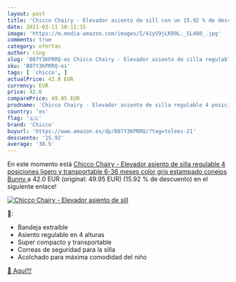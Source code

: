 ```yaml
---
layout: post
title: 'Chicco Chairy - Elevador asiento de sill con un 15.92 % de descuento'
date: 2021-03-11 10:11:15
image: 'https://m.media-amazon.com/images/I/41yS9jLK99L._SL400_.jpg'
comments: true
category: ofertas
author: ring
slug: 'B07Y3KPRRQ-es Chicco Chairy - Elevador asiento de silla regulable 4...'
sku: 'B07Y3KPRRQ-es'
tags: [ 'chicco', ]
actualPrice: 42.0 EUR
currency: EUR
price: 42.0
comparePrice: 49.95 EUR
prodname: 'Chicco Chairy - Elevador asiento de silla regulable 4 posiciones  ligero y transportable  6-36 meses  color gris estampado conejos  Bunny '
country: 'es'
flag: '🇪🇸'
brand: 'Chicco'
buyurl: 'https://www.amazon.es/dp/B07Y3KPRRQ/?tag=tolees-21'
descuento: '15.92'
average: '38.5'
---
```


En este momento está [Chicco Chairy - Elevador asiento de silla regulable 4 posiciones  ligero y transportable  6-36 meses  color gris estampado conejos  Bunny ](https://www.amazon.es/dp/B07Y3KPRRQ/?tag=tolees-21) a 42.0 EUR (original: 49.95 EUR) (15.92 %  de descuento) en el siguiente enlace!

[![Chicco Chairy - Elevador asiento de sill](https://m.media-amazon.com/images/I/41yS9jLK99L._SL400_.jpg)](https://www.amazon.es/dp/B07Y3KPRRQ/?tag=tolees-21)

🔎:

- Bandeja extraíble
- Asiento regulable en 4 alturas
- Super compacto y transportable
- Correas de seguridad para la silla
- Acolchado para máxima comodidad del niño

[🛒 Aquí!!!](https://www.amazon.es/dp/B07Y3KPRRQ/?tag=tolees-21)

